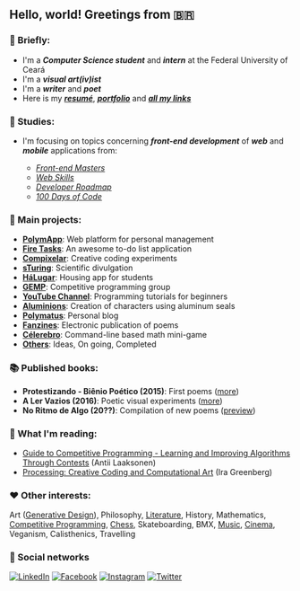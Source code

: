 ## Hello, world! Greetings from 🇧🇷

### 📌 Briefly:

- I'm a ***Computer Science student*** and ***intern*** at the Federal University of Ceará
- I'm a ***visual art(iv)ist***
- I'm a ***writer*** and ***poet***
- Here is my ***[resumé](https://drive.google.com/file/d/1bOFjCfhoyabvcZ7LXf5T3EtY9h6umsaR/view)***, ***[portfolio](https://danielbrito.github.io/home/)*** and ***[all my links](https://allmylinks.com/danielbrito)***

### 🎯 Studies:

- I'm focusing on topics concerning ***front-end development*** of ***web*** and ***mobile*** applications from:

  - *[Front-end Masters](https://frontendmasters.com/books/front-end-handbook/2019/)*
  - *[Web Skills](https://andreasbm.github.io/web-skills/)*
  - *[Developer Roadmap](https://roadmap.sh/)*
  - *[100 Days of Code](https://github.com/nas5w/100-days-of-code-frontend)*

### 🚀 Main projects:

- **[PolymApp](https://github.com/DanielBrito/polymapp)**: Web platform for personal management
- **[Fire Tasks](https://github.com/DanielBrito/fire-tasks)**: An awesome to-do list application
- **[Compixelar](https://medium.com/compixelar)**: Creative coding experiments
- **[sTuring](https://www.instagram.com/sturing.compsci/)**: Scientific divulgation
- **[HáLugar](https://github.com/HaLugar)**: Housing app for students
- **[GEMP](https://github.com/GEMP-UFC-Crateus)**: Competitive programming group
- **[YouTube Channel](https://www.youtube.com/user/59336197)**: Programming tutorials for beginners
- **[Aluminions](https://www.instagram.com/aluminions.13/)**: Creation of characters using aluminum seals
- **[Polymatus](http://daniel-brito.blogspot.com.br/)**: Personal blog
- **[Fanzines](https://issuu.com/daniel.brito)**: Electronic publication of poems 
- **[Célerebro](https://github.com/DanielBrito/celerebro)**: Command-line based math mini-game
- **[Others](https://github.com/DanielBrito?tab=projects)**: Ideas, On going, Completed

### 📚 Published books:

- **Protestizando - Biênio Poético (2015)**: First poems ([more](https://danielbrito.github.io/home/#/books))
- **A Ler Vazios (2016)**: Poetic visual experiments ([more](https://danielbrito.github.io/home/#/books))
- **No Ritmo de Algo (20??)**: Compilation of new poems ([preview](https://github.com/DanielBrito/no-ritmo-de-algo))

<!--
### 💡 Learning the basics. Learning by doing. Applying knowledge:
- **Programming Languages**: [C](https://github.com/DanielBrito/celerebro), [C++](https://github.com/DanielBrito/competitive-programming), [Java](https://github.com/HaLugar), JavaScript, Python, [Processing](https://github.com/DanielBrito/creative-coding-experiments) 
- **Front-end and Mobile**: [HTML](https://danielbrito.github.io/), [CSS](https://danielbrito.github.io/), [ReactJS](https://danielbrito.github.io/home/), JQuery, Redux, TypeScript, [Android](https://github.com/HaLugar), Retrofit, [Material-UI](https://github.com/DanielBrito/polymapp), [Bootstrap](https://danielbrito.github.io/), [Styled Components](https://github.com/DanielBrito/fire-tasks), Sass 
- **Design**: Photoshop, GIMP, Krita, Inkscape, [Figma](https://www.figma.com/file/nrOHovKVJ6cME8ZrqJWjVy/PolymApp), [Balsamiq](https://github.com/DanielBrito/ufc/tree/master/Intera%C3%A7%C3%A3o%20Humano-Computador), Draw.io, [Blender](https://www.youtube.com/watch?v=M_IkGl3AcqE) 
- **Back-end and DevOps**: Spring Framework, REST, MySQL, Flyway, [Firebase](https://github.com/HaLugar), Docker 
- **Versioning**: Git, GitLab, GitHub 
- **Tools**: VSCode, Postman, MySQL Workbench 
- **Languages**: English, French
-->

### 👀 What I'm reading:

- [Guide to Competitive Programming - Learning and Improving Algorithms Through Contests](https://link.springer.com/book/10.1007/978-3-319-72547-5) (Antii Laaksonen)
- [Processing: Creative Coding and Computational Art](https://books.google.com.br/books/about/Processing.html?id=TKgfVpWPb0sC&printsec=frontcover&source=kp_read_button&redir_esc=y#v=onepage&q&f=false) (Ira Greenberg)

<!--
### 🧠 What I intend to learn (when possible):
- **Programming Languages**: C#, Kotlin
- **Front-end and Mobile**: JUnit, Jest, Next.js, Gatsby, Gulp, Puppeteer, Material Design, Semantic UI, Materialize, Tailwind CSS, Foundation, Bulma, Ant Design, Electron, React Native, MobX, Immer, Storybook, Vue.js, Angular, Flutter, HAML, CoffeeScript, p5.js, three.js, JWT, SEO
- **Design**: Adobe Illustrator, Adobe XD
- **Back-end and DevOps**: Node.js, GraphQL, Realm, GitHub Actions, Jenkins, Cypress, Shell Script  
- **Hardware and OS**: Kali Linux, Arduino
- **Computer Graphics**: OpenFrameworks, Cinder
- **Tools**: Unity, Construct
- **Languages**: Spanish, Italian
-->

### ❤️ Other interests:

Art ([Generative Design](https://github.com/DanielBrito/generative-design)), Philosophy, [Literature](https://www.skoob.com.br/usuario/1021319-dan), History, Mathematics, [Competitive Programming](https://github.com/DanielBrito/competitive-programming), [Chess](https://lichess.org/@/danielbrito41), Skateboarding, BMX, [Music](https://open.spotify.com/user/xb93kruabsjskn5chjqo127ep?si=oWza3WozRimzC7rt965_ww), [Cinema](https://filmow.com/usuario/daniel_brito/), Veganism, Calisthenics, Travelling

### 🤝 Social networks

[![LinkedIn](https://img.shields.io/static/v1?label=&message=LinkedIn%20&color=2867B2&logo=LinkedIn&style=flat-square&logoColor=white)](https://www.linkedin.com/in/daniel-brito)
[![Facebook](https://img.shields.io/static/v1?label=&message=Facebook%20&color=0078FF&logo=Facebook&style=flat-square&logoColor=white)](https://www.facebook.com/daniel.brito.jumper)
[![Instagram](https://img.shields.io/static/v1?label=&message=Instagram%20&color=ff69b4&logo=Instagram&style=flat-square&logoColor=white)](https://www.instagram.com/danielbrito41/)
[![Twitter](https://img.shields.io/static/v1?label=&message=Twitter%20&color=1DA1F2&logo=Twitter&style=flat-square&logoColor=white)](https://twitter.com/danielhbrito)
